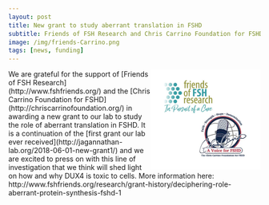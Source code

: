 ```yaml
---
layout: post  
title: New grant to study aberrant translation in FSHD
subtitle: Friends of FSH Research and Chris Carrino Foundation for FSHD   
image: /img/friends-Carrino.png 
tags: [news, funding]  
---
```


<img align="right" src="/img/friends-Carrino.png" style="width:220px !important;height:200px !important;" />
We are grateful for the support of [Friends of FSH Research](http://www.fshfriends.org/) and the [Chris Carrino Foundation for FSHD](http://chriscarrinofoundation.org/) in awarding a new grant to our lab to study the role of aberrant translation in FSHD. It is a continuation of the [first grant our lab ever received](http://jagannathan-lab.org/2018-06-01-new-grant1/) and we are excited to press on with this line of investigation that we think will shed light on how and why DUX4 is toxic to cells. 
More information here: http://www.fshfriends.org/research/grant-history/deciphering-role-aberrant-protein-synthesis-fshd-1
<br>
<br>
